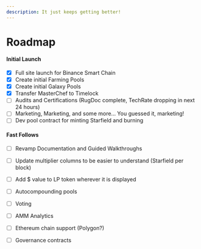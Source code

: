 ```yaml
---
description: It just keeps getting better!
---
```


# Roadmap

#### Initial Launch

* [x] Full site launch for Binance Smart Chain
* [x] Create initial Farming Pools
* [x] Create initial Galaxy Pools
* [x] Transfer MasterChef to Timelock
* [ ] Audits and Certifications \(RugDoc complete, TechRate dropping in next 24 hours\)
* [ ] Marketing, Marketing, and some more... You guessed it, marketing!
* [ ] Dev pool contract for minting Starfield and burning

#### Fast Follows

* [ ] Revamp Documentation and Guided Walkthroughs
* [ ] Update multiplier columns to be easier to understand \(Starfield per block\)
* [ ] Add $ value to LP token wherever it is displayed
* [ ] Autocompounding pools
* [ ] Voting
* [ ] AMM Analytics
* [ ] Ethereum chain support \(Polygon?\)
* [ ] Governance contracts



